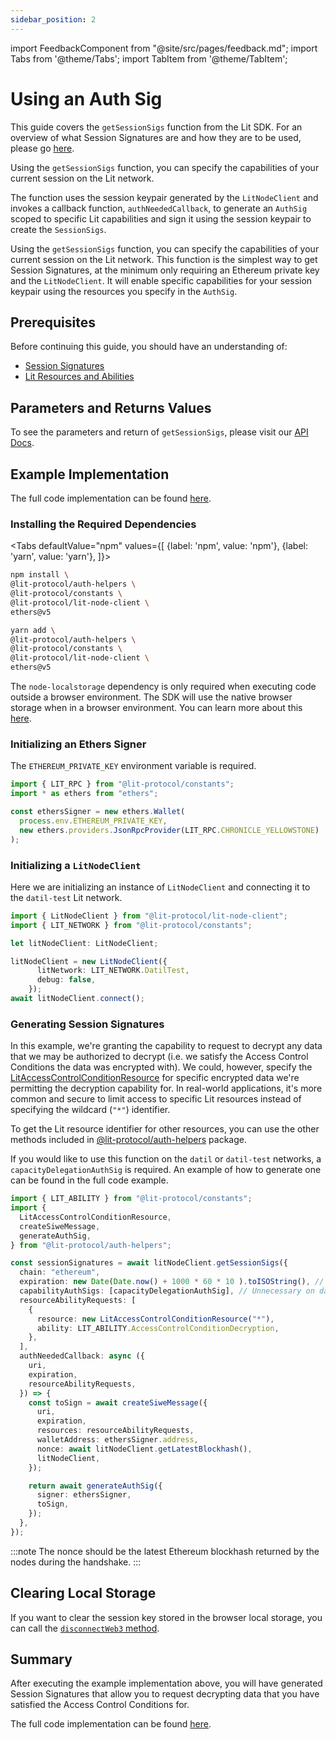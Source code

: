 ```yaml
---
sidebar_position: 2
---
```


import FeedbackComponent from "@site/src/pages/feedback.md";
import Tabs from '@theme/Tabs';
import TabItem from '@theme/TabItem';

# Using an Auth Sig

This guide covers the `getSessionSigs` function from the Lit SDK. For an overview of what Session Signatures are and how they are to be used, please go [here](./intro).

Using the `getSessionSigs` function, you can specify the capabilities of your current session on the Lit network.

The function uses the session keypair generated by the `LitNodeClient` and invokes a callback function, `authNeededCallback`, to generate an `AuthSig` scoped to specific Lit capabilities and sign it using the session keypair to create the `SessionSigs`.

Using the `getSessionSigs` function, you can specify the capabilities of your current session on the Lit network. This function is the simplest way to get Session Signatures, at the minimum only requiring an Ethereum private key and the `LitNodeClient`. It will enable specific capabilities for your session keypair using the resources you specify in the `AuthSig`.

## Prerequisites

Before continuing this guide, you should have an understanding of:
- [Session Signatures](./intro)
- [Lit Resources and Abilities](./resources-and-abilities.md)

## Parameters and Returns Values

To see the parameters and return of `getSessionSigs`, please visit our [API Docs](https://v7-api-doc-lit-js-sdk.vercel.app/classes/lit_node_client_src.LitNodeClientNodeJs.html#getSessionSigs).

## Example Implementation

The full code implementation can be found [here](https://github.com/LIT-Protocol/developer-guides-code/tree/master/session-signatures/getSessionSigs). 

### Installing the Required Dependencies
<Tabs
defaultValue="npm"
values={[
{label: 'npm', value: 'npm'},
{label: 'yarn', value: 'yarn'},
]}>
<TabItem value="npm">

```bash
npm install \
@lit-protocol/auth-helpers \
@lit-protocol/constants \
@lit-protocol/lit-node-client \
ethers@v5
```

</TabItem>

<TabItem value="yarn">

```bash
yarn add \
@lit-protocol/auth-helpers \
@lit-protocol/constants \
@lit-protocol/lit-node-client \
ethers@v5
```

</TabItem>
</Tabs>

The `node-localstorage` dependency is only required when executing code outside a browser environment. The SDK will use the native browser storage when in a browser environment. You can learn more about this [here](./intro.md#storing-sessionsigs).

### Initializing an Ethers Signer
The `ETHEREUM_PRIVATE_KEY` environment variable is required.
```ts
import { LIT_RPC } from "@lit-protocol/constants";
import * as ethers from "ethers";

const ethersSigner = new ethers.Wallet(
  process.env.ETHEREUM_PRIVATE_KEY,
  new ethers.providers.JsonRpcProvider(LIT_RPC.CHRONICLE_YELLOWSTONE)
);
```

### Initializing a `LitNodeClient`
Here we are initializing an instance of `LitNodeClient` and connecting it to the `datil-test` Lit network.

```ts
import { LitNodeClient } from "@lit-protocol/lit-node-client";
import { LIT_NETWORK } from "@lit-protocol/constants";

let litNodeClient: LitNodeClient;

litNodeClient = new LitNodeClient({
      litNetwork: LIT_NETWORK.DatilTest,
      debug: false,
    });
await litNodeClient.connect();
```

### Generating Session Signatures
In this example, we're granting the capability to request to decrypt any data that we may be authorized to decrypt (i.e. we satisfy the Access Control Conditions the data was encrypted with). We could, however, specify the [LitAccessControlConditionResource](https://v7-api-doc-lit-js-sdk.vercel.app/classes/auth_helpers_src.LitAccessControlConditionResource.html) for specific encrypted data we're permitting the decryption capability for. In real-world applications, it's more common and secure to limit access to specific Lit resources instead of specifying the wildcard (`"*"`) identifier.

To get the Lit resource identifier for other resources, you can use the other methods included in [@lit-protocol/auth-helpers](https://v7-api-doc-lit-js-sdk.vercel.app/modules/auth_helpers_src.html) package.

If you would like to use this function on the `datil` or `datil-test` networks, a `capacityDelegationAuthSig` is required. An example of how to generate one can be found in the full code example.

```ts
import { LIT_ABILITY } from "@lit-protocol/constants";
import {
  LitAccessControlConditionResource,
  createSiweMessage,
  generateAuthSig,
} from "@lit-protocol/auth-helpers";

const sessionSignatures = await litNodeClient.getSessionSigs({
  chain: "ethereum",
  expiration: new Date(Date.now() + 1000 * 60 * 10 ).toISOString(), // 10 minutes
  capabilityAuthSigs: [capacityDelegationAuthSig], // Unnecessary on datil-dev
  resourceAbilityRequests: [
    {
      resource: new LitAccessControlConditionResource("*"),
      ability: LIT_ABILITY.AccessControlConditionDecryption,
    },
  ],
  authNeededCallback: async ({
    uri,
    expiration,
    resourceAbilityRequests,
  }) => {
    const toSign = await createSiweMessage({
      uri,
      expiration,
      resources: resourceAbilityRequests,
      walletAddress: ethersSigner.address,
      nonce: await litNodeClient.getLatestBlockhash(),
      litNodeClient,
    });

    return await generateAuthSig({
      signer: ethersSigner,
      toSign,
    });
  },
});
```

:::note
The nonce should be the latest Ethereum blockhash returned by the nodes during the handshake.
:::

## Clearing Local Storage

If you want to clear the session key stored in the browser local storage, you can call the [`disconnectWeb3` method](https://js-sdk.litprotocol.com/functions/auth_browser_src.ethConnect.disconnectWeb3.html).

## Summary
After executing the example implementation above, you will have generated Session Signatures that allow you to request decrypting data that you have satisfied the Access Control Conditions for.

The full code implementation can be found [here](https://github.com/LIT-Protocol/developer-guides-code/tree/master/session-signatures/getSessionSigs). 

<FeedbackComponent/>
